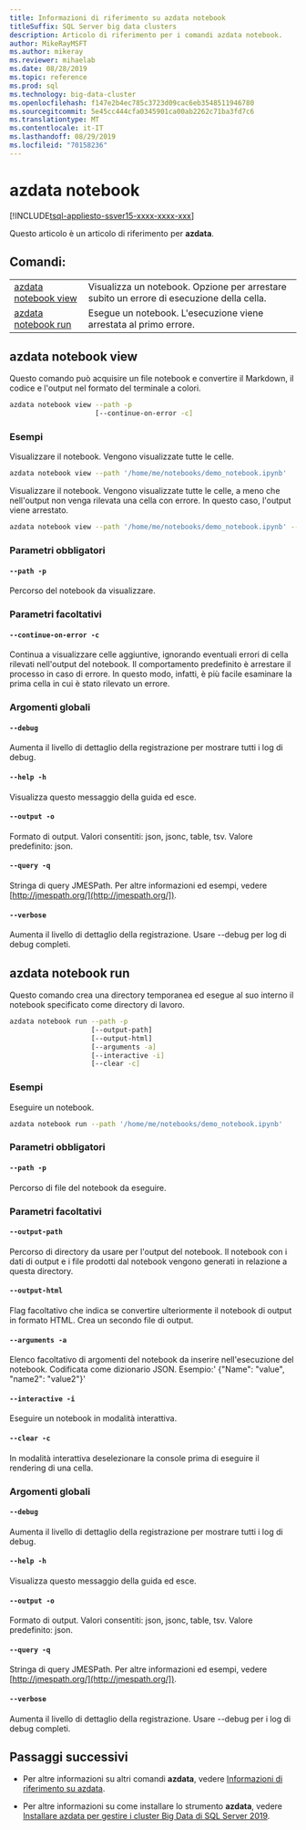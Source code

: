 ```yaml
---
title: Informazioni di riferimento su azdata notebook
titleSuffix: SQL Server big data clusters
description: Articolo di riferimento per i comandi azdata notebook.
author: MikeRayMSFT
ms.author: mikeray
ms.reviewer: mihaelab
ms.date: 08/28/2019
ms.topic: reference
ms.prod: sql
ms.technology: big-data-cluster
ms.openlocfilehash: f147e2b4ec785c3723d09cac6eb3548511946780
ms.sourcegitcommit: 5e45cc444cfa0345901ca00ab2262c71ba3fd7c6
ms.translationtype: MT
ms.contentlocale: it-IT
ms.lasthandoff: 08/29/2019
ms.locfileid: "70158236"
---
```

# <a name="azdata-notebook"></a>azdata notebook

[!INCLUDE[tsql-appliesto-ssver15-xxxx-xxxx-xxx](../includes/tsql-appliesto-ssver15-xxxx-xxxx-xxx.md)]  

Questo articolo è un articolo di riferimento per **azdata**. 

## <a name="commands"></a>Comandi:
|     |     |
| --- | --- |
[azdata notebook view](#azdata-notebook-view) | Visualizza un notebook.  Opzione per arrestare subito un errore di esecuzione della cella.
[azdata notebook run](#azdata-notebook-run) | Esegue un notebook.  L'esecuzione viene arrestata al primo errore.
## <a name="azdata-notebook-view"></a>azdata notebook view
Questo comando può acquisire un file notebook e convertire il Markdown, il codice e l'output nel formato del terminale a colori.
```bash
azdata notebook view --path -p 
                     [--continue-on-error -c]
```
### <a name="examples"></a>Esempi
Visualizzare il notebook.  Vengono visualizzate tutte le celle.
```bash
azdata notebook view --path '/home/me/notebooks/demo_notebook.ipynb'
```
Visualizzare il notebook.  Vengono visualizzate tutte le celle, a meno che nell'output non venga rilevata una cella con errore.  In questo caso, l'output viene arrestato.
```bash
azdata notebook view --path '/home/me/notebooks/demo_notebook.ipynb' --stop-on-error
```
### <a name="required-parameters"></a>Parametri obbligatori
#### `--path -p`
Percorso del notebook da visualizzare.
### <a name="optional-parameters"></a>Parametri facoltativi
#### `--continue-on-error -c`
Continua a visualizzare celle aggiuntive, ignorando eventuali errori di cella rilevati nell'output del notebook.  Il comportamento predefinito è arrestare il processo in caso di errore.  In questo modo, infatti, è più facile esaminare la prima cella in cui è stato rilevato un errore.
### <a name="global-arguments"></a>Argomenti globali
#### `--debug`
Aumenta il livello di dettaglio della registrazione per mostrare tutti i log di debug.
#### `--help -h`
Visualizza questo messaggio della guida ed esce.
#### `--output -o`
Formato di output.  Valori consentiti: json, jsonc, table, tsv.  Valore predefinito: json.
#### `--query -q`
Stringa di query JMESPath. Per altre informazioni ed esempi, vedere [http://jmespath.org/](http://jmespath.org/]).
#### `--verbose`
Aumenta il livello di dettaglio della registrazione. Usare --debug per log di debug completi.
## <a name="azdata-notebook-run"></a>azdata notebook run
Questo comando crea una directory temporanea ed esegue al suo interno il notebook specificato come directory di lavoro.
```bash
azdata notebook run --path -p 
                    [--output-path]  
                    [--output-html]  
                    [--arguments -a]  
                    [--interactive -i]  
                    [--clear -c]
```
### <a name="examples"></a>Esempi
Eseguire un notebook.
```bash
azdata notebook run --path '/home/me/notebooks/demo_notebook.ipynb'
```
### <a name="required-parameters"></a>Parametri obbligatori
#### `--path -p`
Percorso di file del notebook da eseguire.
### <a name="optional-parameters"></a>Parametri facoltativi
#### `--output-path`
Percorso di directory da usare per l'output del notebook.  Il notebook con i dati di output e i file prodotti dal notebook vengono generati in relazione a questa directory.
#### `--output-html`
Flag facoltativo che indica se convertire ulteriormente il notebook di output in formato HTML.  Crea un secondo file di output.
#### `--arguments -a`
Elenco facoltativo di argomenti del notebook da inserire nell'esecuzione del notebook.  Codificata come dizionario JSON.  Esempio:' {"Name": "value", "name2": "value2"}'
#### `--interactive -i`
Eseguire un notebook in modalità interattiva.
#### `--clear -c`
In modalità interattiva deselezionare la console prima di eseguire il rendering di una cella.
### <a name="global-arguments"></a>Argomenti globali
#### `--debug`
Aumenta il livello di dettaglio della registrazione per mostrare tutti i log di debug.
#### `--help -h`
Visualizza questo messaggio della guida ed esce.
#### `--output -o`
Formato di output.  Valori consentiti: json, jsonc, table, tsv.  Valore predefinito: json.
#### `--query -q`
Stringa di query JMESPath. Per altre informazioni ed esempi, vedere [http://jmespath.org/](http://jmespath.org/]).
#### `--verbose`
Aumenta il livello di dettaglio della registrazione. Usare --debug per i log di debug completi.

## <a name="next-steps"></a>Passaggi successivi

- Per altre informazioni su altri comandi **azdata**, vedere [Informazioni di riferimento su azdata](reference-azdata.md). 

- Per altre informazioni su come installare lo strumento **azdata**, vedere [Installare azdata per gestire i cluster Big Data di SQL Server 2019](deploy-install-azdata.md).
